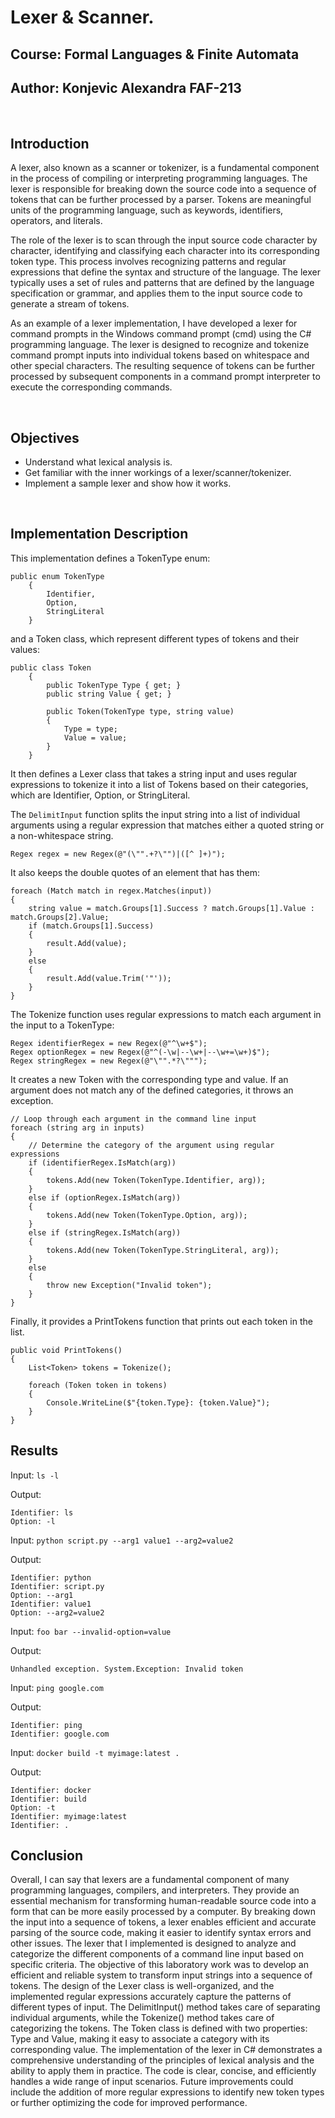 # Lexer & Scanner.

## Course: Formal Languages & Finite Automata

## Author: Konjevic Alexandra FAF-213

<br>

## Introduction

A lexer, also known as a scanner or tokenizer, is a fundamental component in the process of compiling or interpreting programming languages. The lexer is responsible for breaking down the source code into a sequence of tokens that can be further processed by a parser. Tokens are meaningful units of the programming language, such as keywords, identifiers, operators, and literals.

The role of the lexer is to scan through the input source code character by character, identifying and classifying each character into its corresponding token type. This process involves recognizing patterns and regular expressions that define the syntax and structure of the language. The lexer typically uses a set of rules and patterns that are defined by the language specification or grammar, and applies them to the input source code to generate a stream of tokens.

As an example of a lexer implementation, I have developed a lexer for command prompts in the Windows command prompt (cmd) using the C# programming language. The lexer is designed to recognize and tokenize command prompt inputs into individual tokens based on whitespace and other special characters. The resulting sequence of tokens can be further processed by subsequent components in a command prompt interpreter to execute the corresponding commands.

<br>

## Objectives

- Understand what lexical analysis is.
- Get familiar with the inner workings of a lexer/scanner/tokenizer.
- Implement a sample lexer and show how it works.

<br>

## Implementation Description

This implementation defines a TokenType enum:

```
public enum TokenType
    {
        Identifier,
        Option,
        StringLiteral
    }
```

and a Token class, which represent different types of tokens and their values:

```
public class Token
    {
        public TokenType Type { get; }
        public string Value { get; }

        public Token(TokenType type, string value)
        {
            Type = type;
            Value = value;
        }
    }
```

It then defines a Lexer class that takes a string input and uses regular expressions to tokenize it into a list of Tokens based on their categories, which are Identifier, Option, or StringLiteral.

The `DelimitInput` function splits the input string into a list of individual arguments using a regular expression that matches either a quoted string or a non-whitespace string.

```
Regex regex = new Regex(@"(\"".+?\"")|([^ ]+)");
```

It also keeps the double quotes of an element that has them:

```
foreach (Match match in regex.Matches(input))
{
    string value = match.Groups[1].Success ? match.Groups[1].Value : match.Groups[2].Value;
    if (match.Groups[1].Success)
    {
        result.Add(value);
    }
    else
    {
        result.Add(value.Trim('"'));
    }
}
```

The Tokenize function uses regular expressions to match each argument in the input to a TokenType:

```
Regex identifierRegex = new Regex(@"^\w+$");
Regex optionRegex = new Regex(@"^(-\w|--\w+|--\w+=\w+)$");
Regex stringRegex = new Regex(@"\"".*?\""");
```

It creates a new Token with the corresponding type and value. If an argument does not match any of the defined categories, it throws an exception.

```
// Loop through each argument in the command line input
foreach (string arg in inputs)
{
    // Determine the category of the argument using regular expressions
    if (identifierRegex.IsMatch(arg))
    {
        tokens.Add(new Token(TokenType.Identifier, arg));
    }
    else if (optionRegex.IsMatch(arg))
    {
        tokens.Add(new Token(TokenType.Option, arg));
    }
    else if (stringRegex.IsMatch(arg))
    {
        tokens.Add(new Token(TokenType.StringLiteral, arg));
    }
    else
    {
        throw new Exception("Invalid token");
    }
}
```

Finally, it provides a PrintTokens function that prints out each token in the list.

```
public void PrintTokens()
{
    List<Token> tokens = Tokenize();

    foreach (Token token in tokens)
    {
        Console.WriteLine($"{token.Type}: {token.Value}");
    }
}
```

## Results

Input: `ls -l`

Output:

```
Identifier: ls
Option: -l
```

Input: `python script.py --arg1 value1 --arg2=value2`

Output:

```
Identifier: python
Identifier: script.py
Option: --arg1
Identifier: value1
Option: --arg2=value2
```

Input: `foo bar --invalid-option=value`

Output:

```
Unhandled exception. System.Exception: Invalid token
```

Input: `ping google.com`

Output:

```
Identifier: ping
Identifier: google.com
```

Input: `docker build -t myimage:latest .`

Output:

```
Identifier: docker
Identifier: build
Option: -t
Identifier: myimage:latest
Identifier: .
```

## Conclusion

Overall, I can say that lexers are a fundamental component of many programming languages, compilers, and interpreters. They provide an essential mechanism for transforming human-readable source code into a form that can be more easily processed by a computer. By breaking down the input into a sequence of tokens, a lexer enables efficient and accurate parsing of the source code, making it easier to identify syntax errors and other issues.
The lexer that I implemented is designed to analyze and categorize the different components of a command line input based on specific criteria. The objective of this laboratory work was to develop an efficient and reliable system to transform input strings into a sequence of tokens.
The design of the Lexer class is well-organized, and the implemented regular expressions accurately capture the patterns of different types of input. The DelimitInput() method takes care of separating individual arguments, while the Tokenize() method takes care of categorizing the tokens. The Token class is defined with two properties: Type and Value, making it easy to associate a category with its corresponding value.
The implementation of the lexer in C# demonstrates a comprehensive understanding of the principles of lexical analysis and the ability to apply them in practice. The code is clear, concise, and efficiently handles a wide range of input scenarios. Future improvements could include the addition of more regular expressions to identify new token types or further optimizing the code for improved performance.
